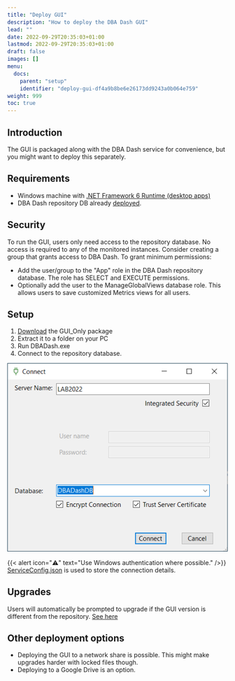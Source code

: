 ```yaml
---
title: "Deploy GUI"
description: "How to deploy the DBA Dash GUI"
lead: ""
date: 2022-09-29T20:35:03+01:00
lastmod: 2022-09-29T20:35:03+01:00
draft: false
images: []
menu:
  docs:
    parent: "setup"
    identifier: "deploy-gui-df4a9b8be6e26173dd9243a0b064e759"
weight: 999
toc: true
---
```

## Introduction

The GUI is packaged along with the DBA Dash service for convenience, but you might want to deploy this separately.  

## Requirements

* Windows machine with [.NET Framework 6 Runtime (desktop apps)](https://dotnet.microsoft.com/en-us/download/dotnet/6.0/runtime)
* DBA Dash repository DB already [deployed](/docs/setup/quick-start). 

## Security

To run the GUI, users only need access to the repository database.  No access is required to any of the monitored instances. Consider creating a group that grants access to DBA Dash.  To grant minimum permissions:

* Add the user/group to the "App" role in the DBA Dash repository database.  The role has SELECT and EXECUTE permissions. 
* Optionally add the user to the ManageGlobalViews database role.  This allows users to save customized Metrics views for all users.

## Setup

1. [Download](https://github.com/trimble-oss/dba-dash/releases) the GUI_Only package
2. Extract it to a folder on your PC
3. Run DBADash.exe
4. Connect to the repository database.  

![DBA Dash Connect](connect.png)

{{< alert icon="⚠️" text="Use Windows authentication where possible." />}}
 [ServiceConfig.json](/docs/help/security/#config-file-security) is used to store the connection details.

 ## Upgrades

Users will automatically be prompted to upgrade if the GUI version is different from the repository. [See here](/docs/setup/upgrades/#upgrading-gui-clients)

 ## Other deployment options

 * Deploying the GUI to a network share is possible.  This might make upgrades harder with locked files though.
 * Deploying to a Google Drive is an option.